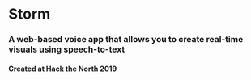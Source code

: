 # Storm
### A web-based voice app that allows you to create real-time visuals using speech-to-text

#### Created at Hack the North 2019

